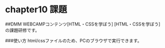 # chapter10 課題

##DMM WEBCAMPコンテンツ[HTML・CSSを学ぼう]
[HTML・CSSを学ぼう]の課題研修です。

###使い方
html/cssファイルのため、PCのブラウザで実行できます。
